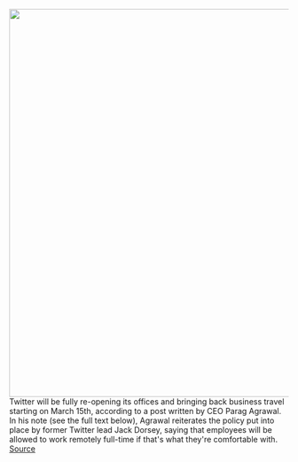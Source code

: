 <img src='https://cdn.vox-cdn.com/thumbor/FdhYnA3Bnn4oxOUsP8YIABqWjSo=/0x0:2040x1360/1200x800/filters:focal(801x567:1127x893)/cdn.vox-cdn.com/uploads/chorus_image/image/70576239/acastro_170726_1777_0012_v3.0.jpg' width='700px' /><br/>
Twitter will be fully re-opening its offices and bringing back business travel starting on March 15th, according to a post written by CEO Parag Agrawal. In his note (see the full text below), Agrawal reiterates the policy put into place by former Twitter lead Jack Dorsey, saying that employees will be allowed to work remotely full-time if that's what they're comfortable with.
<a href='https://www.theverge.com/2022/3/3/22960529/twitter-return-to-office-work-travel-plan-work-from-home-remote'> Source <a/>